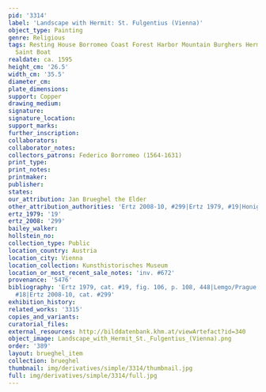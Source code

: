 ```yaml
---
pid: '3314'
label: 'Landscape with Hermit: St. Fulgentius (Vienna)'
object_type: Painting
genre: Religious
tags: Resting House Borromeo Coast Forest Harbor Mountain Burghers Hermits New_Testament
  Saint Boat
realdate: ca. 1595
height_cm: '26.5'
width_cm: '35.5'
diameter_cm: 
plate_dimensions: 
support: Copper
drawing_medium: 
signature: 
signature_location: 
support_marks: 
further_inscription: 
collaborators: 
collaborator_notes: 
collectors_patrons: Federico Borromeo (1564-1631)
print_type: 
print_notes: 
printmaker: 
publisher: 
states: 
our_attribution: Jan Brueghel the Elder
other_attribution_authorities: 'Ertz 2008-10, #299|Ertz 1979, #19|Honig database'
ertz_1979: '19'
ertz_2008: '299'
bailey_walker: 
hollstein_no: 
collection_type: Public
location_country: Austria
location_city: Vienna
location_collection: Kunsthistorisches Museum
location_or_most_recent_sale_notes: 'inv. #672'
provenance: '5476'
bibliography: 'Ertz 1979, cat. #19, fig. 106, p. 108, 448|Lemgo/Prague 2008, cat.
  #18|Ertz 2008-10, cat. #299'
exhibition_history: 
related_works: '3315'
copies_and_variants: 
curatorial_files: 
external_resources: http://bilddatenbank.khm.at/viewArtefact?id=340
object_image: Landscape_with_Hermit_St._Fulgentius_(Vienna).png
order: '389'
layout: brueghel_item
collection: brueghel
thumbnail: img/derivatives/simple/3314/thumbnail.jpg
full: img/derivatives/simple/3314/full.jpg
---
```

